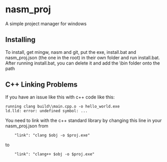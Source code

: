# nasm_proj

A simple project manager for windows

## Installing

To install, get mingw, nasm and git, put the exe, install.bat and nasm_proj.json (the one in the root) in their own folder and run install.bat.
After running install.bat, you can delete it and add the \bin folder onto the path

## C++ Linking Problems

If you have an issue like this with c++ code like this:
```
running clang build\\main.cpp.o -o hello_world.exe
ld.lld: error: undefined symbol: ...
```
You need to link with the c++ standard library by changing this line in your nasm_proj.json from
```
    "link": "clang $obj -o $proj.exe"
```
to
```
    "link": "clang++ $obj -o $proj.exe"
```